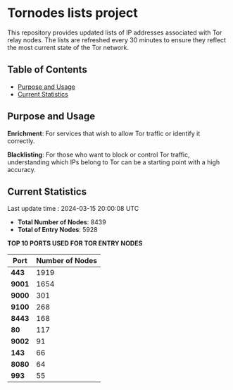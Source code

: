# Tornodes lists project

This repository provides updated lists of IP addresses associated with Tor relay nodes. The lists are refreshed every 30 minutes to ensure they reflect the most current state of the Tor network.

## Table of Contents

- [Purpose and Usage](#purpose-and-usage)
- [Current Statistics](#current-statistics)


## Purpose and Usage

**Enrichment**: For services that wish to allow Tor traffic or identify it correctly.

**Blacklisting**: For those who want to block or control Tor traffic, understanding which IPs belong to Tor can be a starting point with a high accuracy.

## Current Statistics

Last update time : 2024-03-15 20:00:08 UTC

- **Total Number of Nodes**: 8439
- **Total of Entry Nodes**: 5928

**TOP 10 PORTS USED FOR TOR ENTRY NODES**

| **Port** | **Number of Nodes** |
|------|-----------------|
| **443**   | 1919  |
| **9001**   | 1654  |
| **9000**   | 301  |
| **9100**   | 268  |
| **8443**   | 168  |
| **80**   | 117  |
| **9002**   | 91  |
| **143**   | 66  |
| **8080**   | 64  |
| **993**   | 55  |


